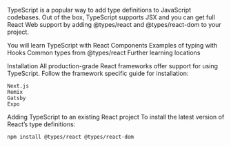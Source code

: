 TypeScript is a popular way to add type definitions to JavaScript codebases. Out of the box, TypeScript supports JSX and you can get full React Web support by adding @types/react and @types/react-dom to your project.

You will learn
    TypeScript with React Components
    Examples of typing with Hooks
    Common types from @types/react
    Further learning locations

Installation 
All production-grade React frameworks offer support for using TypeScript. Follow the framework specific guide for installation:

    Next.js
    Remix
    Gatsby
    Expo

Adding TypeScript to an existing React project 
To install the latest version of React’s type definitions:

    npm install @types/react @types/react-dom